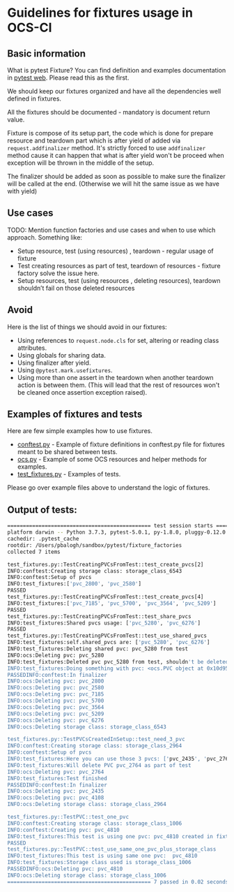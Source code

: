 # Guidelines for fixtures usage in OCS-CI

## Basic information

What is pytest Fixture? You can find definition and examples documentation in
[pytest web](https://docs.pytest.org/en/latest/fixture.html). Please read this
as the first.

We should keep our fixtures organized and have all the dependencies well
defined in fixtures.

All the fixtures should be documented - mandatory is document return value.

Fixture is compose of its setup part, the code which is done for prepare
resource and teardown part which is after yield of added via
`request.addfinalizer` method. It's strictly forced to use `addfinalizer`
method cause it can happen that what is after yield won't be proceed when
exception will be thrown in the middle of the setup.

The finalizer should be added as soon as possible to make sure the finalizer
will be called at the end. (Otherwise we will hit the same issue as we have
with yield)

## Use cases

TODO: Mention function factories and use cases and when to use which approach.
Something like:

* Setup resource,  test (using resources) , teardown - regular usage of fixture
* Test creating resources as part of test, teardown of resources - fixture
  factory solve the issue here.
* Setup resources,  test (using resources , deleting resources), teardown
  shouldn’t fail on those deleted resources

## Avoid

Here is the list of things we should avoid in our fixtures:

* Using references to `request.node.cls` for set, altering or reading class
  attributes.
* Using globals for sharing data.
* Using finalizer after yield.
* Using `@pytest.mark.usefixtures`.
* Using more than one assert in the teardown when another teardown action is
  between them. (This will lead that the rest of resources won't be cleaned
  once assertion exception raised).

## Examples of fixtures and tests

Here are few simple examples how to use fixtures.

* [conftest.py](./python-examples/fixtures/conftest.py) - Example of fixture
  definitions in conftest.py file for fixtures meant to be shared between tests.
* [ocs.py](./python-examples/fixtures/conftest.py) - Example of some OCS
  resources and helper methods for examples.
* [test_fixtures.py](./python-examples/fixtures/conftest.py) - Examples of tests.

Please go over example files above to understand the logic of fixtures.

## Output of tests:

```bash
============================================== test session starts ==============================================
platform darwin -- Python 3.7.3, pytest-5.0.1, py-1.8.0, pluggy-0.12.0 -- /Users/pbalogh/sandbox/pytest/fixture_factories/.venv/bin/python3
cachedir: .pytest_cache
rootdir: /Users/pbalogh/sandbox/pytest/fixture_factories
collected 7 items

test_fixtures.py::TestCreatingPVCsFromTest::test_create_pvcs[2]
INFO:conftest:Creating storage class: storage_class_6543
INFO:conftest:Setup of pvcs
INFO:test_fixtures:['pvc_2800', 'pvc_2580']
PASSED
test_fixtures.py::TestCreatingPVCsFromTest::test_create_pvcs[4]
INFO:test_fixtures:['pvc_7185', 'pvc_5700', 'pvc_3564', 'pvc_5209']
PASSED
test_fixtures.py::TestCreatingPVCsFromTest::test_share_pvcs
INFO:test_fixtures:Shared pvcs usage: ['pvc_5280', 'pvc_6276']
PASSED
test_fixtures.py::TestCreatingPVCsFromTest::test_use_shared_pvcs
INFO:test_fixtures:self.shared_pvcs are: ['pvc_5280', 'pvc_6276']
INFO:test_fixtures:Deleting shared pvc: pvc_5280 from test
INFO:ocs:Deleting pvc: pvc_5280
INFO:test_fixtures:Deleted pvc pvc_5280 from test, shouldn't be deleted in finalizer!
INFO:test_fixtures:Doing something with pvc: <ocs.PVC object at 0x10d95fa90>
PASSEDINFO:conftest:In finalizer
INFO:ocs:Deleting pvc: pvc_2800
INFO:ocs:Deleting pvc: pvc_2580
INFO:ocs:Deleting pvc: pvc_7185
INFO:ocs:Deleting pvc: pvc_5700
INFO:ocs:Deleting pvc: pvc_3564
INFO:ocs:Deleting pvc: pvc_5209
INFO:ocs:Deleting pvc: pvc_6276
INFO:ocs:Deleting storage class: storage_class_6543

test_fixtures.py::TestPVCsCreatedInSetup::test_need_3_pvc
INFO:conftest:Creating storage class: storage_class_2964
INFO:conftest:Setup of pvcs
INFO:test_fixtures:Here you can use those 3 pvcs: ['pvc_2435', 'pvc_2764', 'pvc_4108']
INFO:test_fixtures:Will delete PVC pvc_2764 as part of test
INFO:ocs:Deleting pvc: pvc_2764
INFO:test_fixtures:Test finished
PASSEDINFO:conftest:In finalizer
INFO:ocs:Deleting pvc: pvc_2435
INFO:ocs:Deleting pvc: pvc_4108
INFO:ocs:Deleting storage class: storage_class_2964

test_fixtures.py::TestPVC::test_one_pvc
INFO:conftest:Creating storage class: storage_class_1006
INFO:conftest:Creating pvc: pvc_4810
INFO:test_fixtures:This test is using one pvc: pvc_4810 created in fixturesetup
PASSED
test_fixtures.py::TestPVC::test_use_same_one_pvc_plus_storage_class
INFO:test_fixtures:This test is using same one pvc:  pvc_4810
INFO:test_fixtures:Storage class used is storage_class_1006
PASSEDINFO:ocs:Deleting pvc: pvc_4810
INFO:ocs:Deleting storage class: storage_class_1006
============================================== 7 passed in 0.02 seconds ==============================================
```
